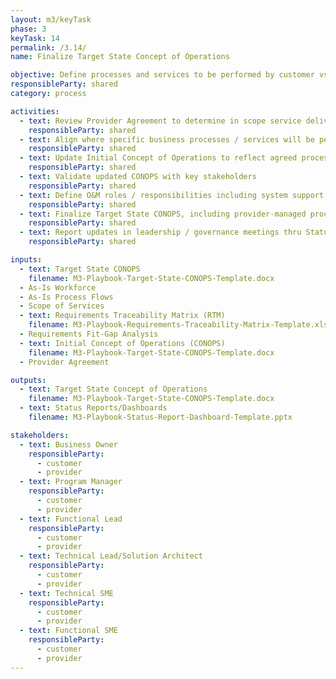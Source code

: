 ```yaml
---
layout: m3/keyTask
phase: 3
keyTask: 14
permalink: /3.14/
name: Finalize Target State Concept of Operations

objective: Define processes and services to be performed by customer vs provider to plan for Target State Concept of Operations.
responsibleParty: shared
category: process

activities: 
  - text: Review Provider Agreement to determine in scope service delivery processes and target state requirements
    responsibleParty: shared
  - text: Align where specific business processes / services will be performed (e.g. retained in-house vs. delivered as a service), based on requirements
    responsibleParty: shared
  - text: Update Initial Concept of Operations to reflect agreed process ownership and delivery model
    responsibleParty: shared
  - text: Validate updated CONOPS with key stakeholders
    responsibleParty: shared
  - text: Define O&M roles / responsibilities including system support, incident management, change/release process, SLA oversight, and governance 
    responsibleParty: shared
  - text: Finalize Target State CONOPS, including provider-managed processes and design the retained agency organization
    responsibleParty: shared
  - text: Report updates in leadership / governance meetings thru Status Reports/Dashboards, include external stakeholders as needed
    responsibleParty: shared

inputs:
  - text: Target State CONOPS
    filename: M3-Playbook-Target-State-CONOPS-Template.docx
  - As-Is Workforce
  - As-Is Process Flows
  - Scope of Services
  - text: Requirements Traceability Matrix (RTM)
    filename: M3-Playbook-Requirements-Traceability-Matrix-Template.xlsx
  - Requirements Fit-Gap Analysis
  - text: Initial Concept of Operations (CONOPS)
    filename: M3-Playbook-Target-State-CONOPS-Template.docx
  - Provider Agreement

outputs:
  - text: Target State Concept of Operations
    filename: M3-Playbook-Target-State-CONOPS-Template.docx
  - text: Status Reports/Dashboards
    filename: M3-Playbook-Status-Report-Dashboard-Template.pptx

stakeholders:
  - text: Business Owner
    responsibleParty:
      - customer
      - provider
  - text: Program Manager
    responsibleParty:
      - customer
      - provider
  - text: Functional Lead
    responsibleParty:
      - customer
      - provider
  - text: Technical Lead/Solution Architect
    responsibleParty:
      - customer
      - provider
  - text: Technical SME
    responsibleParty:
      - customer
      - provider
  - text: Functional SME
    responsibleParty:
      - customer
      - provider
---
```

